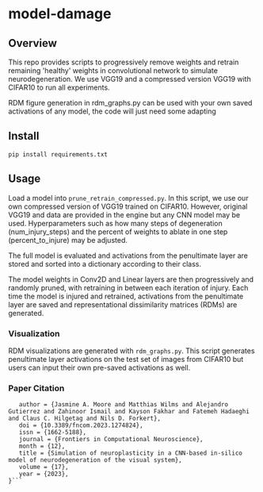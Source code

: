 # model-damage
## Overview
This repo provides scripts to progressively remove weights and retrain remaining 'healthy' weights in convolutional network to simulate neurodegeneration. We use VGG19 and a compressed version VGG19 with CIFAR10 to run all experiments. 

RDM figure generation in rdm_graphs.py can be used with your own saved activations of any model, the code will just need some adapting 

## Install
```pip install requirements.txt```

## Usage
Load a model into ```prune_retrain_compressed.py```. In this script, we use our own compressed version of VGG19 trained on CIFAR10. However, original VGG19 and data are provided in the engine but any CNN model may be used. Hyperparameters such as how many steps of degeneration (num_injury_steps) and the percent of weights to ablate in one step (percent_to_injure) may be adjusted. 

The full model is evaluated and activations from the penultimate layer are stored and sorted into a dictionary according to their class. 

The model weights in Conv2D and Linear layers are then progressively and randomly pruned, with retraining in between each iteration of injury. Each time the model is injured and retrained, activations from the penultimate layer are saved and representational dissimilarity matrices (RDMs) are generated. 

### Visualization
RDM visualizations are generated with ```rdm_graphs.py```. This script generates penultimate layer activations on the test set of images from CIFAR10 but users can input their own pre-saved activations as well.

### Paper Citation
```@article{Moore2023,
   author = {Jasmine A. Moore and Matthias Wilms and Alejandro Gutierrez and Zahinoor Ismail and Kayson Fakhar and Fatemeh Hadaeghi and Claus C. Hilgetag and Nils D. Forkert},
   doi = {10.3389/fncom.2023.1274824},
   issn = {1662-5188},
   journal = {Frontiers in Computational Neuroscience},
   month = {12},
   title = {Simulation of neuroplasticity in a CNN-based in-silico model of neurodegeneration of the visual system},
   volume = {17},
   year = {2023},
}```
